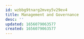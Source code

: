 ```yaml
---
id: wzbbg9tnarg2mvey5v29ev4
title: Management and Governance
desc: ''
updated: 1656079063577
created: 1656079063577
---
```


